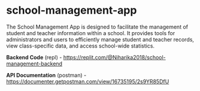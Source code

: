 # school-management-app

The School Management App is designed to facilitate the management of student and teacher information within a school. It provides tools for administrators and users to efficiently manage student and teacher records, view class-specific data, and access school-wide statistics.

**Backend Code** (repl) - https://replit.com/@Niharika2018/school-management-backend

**API Documentation** (postman) - https://documenter.getpostman.com/view/16735195/2s9YR85DfU
